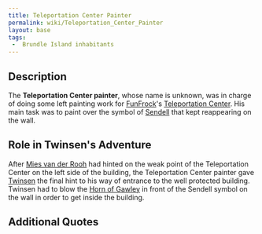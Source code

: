 ```yaml
---
title: Teleportation Center Painter
permalink: wiki/Teleportation_Center_Painter
layout: base
tags:
 -  Brundle Island inhabitants
---
```


## Description

The **Teleportation Center painter**, whose name is unknown, was in
charge of doing some left painting work for
[FunFrock](FunFrock "wikilink")'s [Teleportation
Center](Teleportation_Center "wikilink"). His main task was to paint
over the symbol of [Sendell](Sendell "wikilink") that kept reappearing
on the wall.

## Role in Twinsen's Adventure

After [Mies van der Rooh](Mies_van_der_Rooh "wikilink") had hinted on
the weak point of the Teleportation Center on the left side of the
building, the Teleportation Center painter gave
[Twinsen](Twinsen "wikilink") the final hint to his way of entrance to
the well protected building. Twinsen had to blow the [Horn of
Gawley](Horn_of_Gawley "wikilink") in front of the Sendell symbol on the
wall in order to get inside the building.

## Additional Quotes
